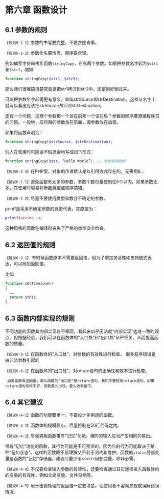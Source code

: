 第六章 函数设计
====

6.1 参数的规则
----

`【规则6-1-1】`参数的书写要完整，不要贪图省事。

`【规则6-1-2】`参数命名要恰当，顺序要合理。

例如编写字符串拷贝函数`stringCopy`，它有两个参数。如果把参数名字起为`$str1`和`$str2`，例如
```php
function stringCopy($str1, $str2);
```

那么我们很难搞清楚究竟是把str1拷贝到str2中，还是刚好倒过来。

可以把参数名字起得更有意义，如叫$strSource和$strDestination。这样从名字上就可以看出应该把$strSource拷贝到$strDestination。

还有一个问题，这两个参数那一个该在前那一个该在后？参数的顺序要遵循程序员的习惯。一般地，应将目的参数放在前面，源参数放在后面。

如果将函数声明为：
```php
function stringCopy($strSource, $strDestination);
```
别人在使用时可能会不假思索地写成如下形式：
```php
function stringCopy($str, “Hello World”); // 参数顺序颠倒
```

`【规则6-1-4】`在PHP里，对象的传递默认是以引用方式存在的，无需用& 。 

`【建议6-1-1】`避免函数有太多的参数，参数个数尽量控制在5个以内。如果参数太多，在使用时容易将参数类型或顺序搞错。


`【建议6-1-2】`尽量不要使用类型和数目不确定的参数。

printf是采用不确定参数的典型代表，其原型为：
```php 
printf(string …);
```
这种风格的函数在编译时丧失了严格的类型安全检查。

6.2 返回值的规则 
----
`【建议6-2-1】` 有时候函数原本不需要返回值，但为了增加灵活性如支持链式表达，可以附加返回值。

比如 
```php
function setTimezone()
{
  ……
  return $this;
}
```


6.3 函数内部实现的规则
----
  不同功能的函数其内部实现各不相同，看起来似乎无法就“内部实现”达成一致的观点。但根据经验，我们可以在函数体的“入口处”和“出口处”从严把关，从而提高函数的质量。

 
`【规则6-3-1】`在函数体的“入口处”，对参数的有效性进行检查。
很多程序错误是由非法参数引起的

`【规则6-3-2】`在函数体的“出口处”，对return语句的正确性和效率进行检查。

     如果函数有返回值，那么函数的“出口处”是return语句。我们不要轻视return语句。如果return语句写得不好，函数要么出错，要么效率低下。

6.4 其它建议
----

`【建议6-4-1】`函数的功能要单一，不要设计多用途的函数。

`【建议6-4-2】`函数体的规模要小，尽量控制在50行代码之内。

`【建议6-4-3】`尽量避免函数带有“记忆”功能。相同的输入应当产生相同的输出。

带有“记忆”功能的函数，其行为可能是不可预测的，因为它的行为可能取决于某种“记忆状态”。这样的函数既不易理解又不利于测试和维护。函数的`static`局部变量是函数的“记忆”存储器。建议尽量少用`static`局部变量，除非必需。

`【建议6-4-4】`不仅要检查输入参数的有效性，还要检查通过其它途径进入函数体内的变量的有效性，例如全局变量、文件句柄等。

`【建议6-4-5】`用于出错处理的返回值一定要清楚，让使用者不容易忽视或误解错误情况。
